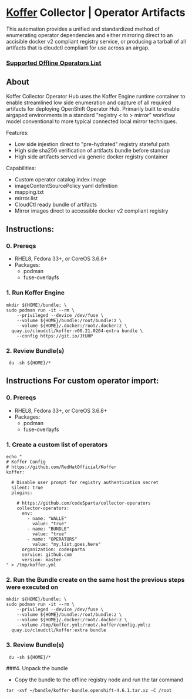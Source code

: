 # [Koffer](https://github.com/containercraft/Koffer) Collector | Operator Artifacts
This automation provides a unified and standardized method of enumerating
operator dependencies and either mirroring direct to an accisible docker v2
compliant registry service, or producing a tarball of all artifacts that is
cloudctl compliant for use across an airgap.
### [Supported Offline Operators List](https://access.redhat.com/articles/4740011)

## About
Koffer Collector Operator Hub uses the Koffer Engine runtime container to enable
streamlined low side enumeration and capture of all required artifacts for deploying
OpenShift Operator Hub. Primarily built to enable airgaped environments in a standard
"registry < to > mirror" workflow model conventional to more typical connected
local mirror techniques.

Features:
  - Low side injestion direct to "pre-hydrated" registry stateful path
  - High side sha256 verification of artifacts bundle before standup
  - High side artifacts served via generic docker registry container

Capabilities:
  - Custom operator catalog index image
  - imageContentSourcePolicy yaml definition
  - mapping.txt
  - mirror.list
  - CloudCtl ready bundle of artifacts
  - Mirror images direct to accessible docker v2 compliant registry

## Instructions:
### 0. Prereqs
  - RHEL8, Fedora 33+, or CoreOS 3.6.8+
  - Packages:
    - podman
    - fuse-overlayfs

### 1. Run Koffer Engine
```
mkdir ${HOME}/bundle; \
sudo podman run -it --rm \
    --privileged --device /dev/fuse \
    --volume ${HOME}/bundle:/root/bundle:z \
    --volume ${HOME}/.docker:/root/.docker:z \
  quay.io/cloudctl/koffer:v00.21.0204-extra bundle \
    --config https://git.io/JtUHP
```
### 2. Review Bundle(s)
```
 du -sh ${HOME}/*
```

## Instructions For custom operator import:
### 0. Prereqs
  - RHEL8, Fedora 33+, or CoreOS 3.6.8+
  - Packages:
    - podman
    - fuse-overlayfs

### 1. Create a custom list of operators
```
echo "
# Koffer Config
# https://github.com/RedHatOfficial/Koffer
koffer:

  # Disable user prompt for registry authentication secret
  silent: true
  plugins:

    # https://github.com/codeSparta/collector-operators
    collector-operators:
      env:
        - name: "WALLE"
          value: "true"
        - name: "BUNDLE"
          value: "true"
        - name: "OPERATORS"
          value: "my,list,goes,here"
      organization: codesparta
      service: github.com
      version: master
" > /tmp/koffer.yml
```

### 2. Run the Bundle create on the same host the previous steps were executed on

```
mkdir ${HOME}/bundle; \
sudo podman run -it --rm \
    --privileged --device /dev/fuse \
    --volume ${HOME}/bundle:/root/bundle:z \
    --volume ${HOME}/.docker:/root/.docker:z \
    --volume /tmp/koffer.yml:/root/.koffer/config.yml:z
  quay.io/cloudctl/koffer:extra bundle
```
### 3. Review Bundle(s)
```
 du -sh ${HOME}/*
```

###4. Unpack the bundle

- Copy the bundle to the offline registry node and run the tar command
```
tar -xvf ~/bundle/koffer-bundle.openshift-4.6.1.tar.xz -C /root
```
